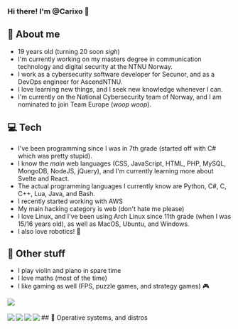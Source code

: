### Hi there! I'm @Carixo 👋

<!--
**CarixoHD/CarixoHD** is a ✨ _special_ ✨ repository because its `README.md` (this file) appears on your GitHub profile.
Here are some ideas to get you started:

- 🔭 I’m currently working on ...
- 🌱 I’m currently learning ...
- 👯 I’m looking to collaborate on ...
- 🤔 I’m looking for help with ...
- 💬 Ask me about ...
- 📫 How to reach me: ...
- 😄 Pronouns: ...
- ⚡ Fun fact: ...
-->
## 🔭 About me
- 19 years old (turning 20 soon *sigh*)
- I'm currently working on my masters degree in communication technology and digital security at the NTNU Norway.
- I work as a cybersecurity software developer for Secunor, and as a DevOps engineer for AscendNTNU.
- I love learning new things, and I seek new knowledge whenever I can. 
- I'm currently on the National Cybersecurity team of Norway, and I am nominated to join Team Europe (*woop woop*).


## 💻 Tech
- I've been programming since I was in 7th grade (started off with C# which was pretty stupid).
- I know the *main* web languages (CSS, JavaScript, HTML, PHP, MySQL, MongoDB, NodeJS, jQuery), and I'm currently learning more about Svelte and React.
- The actual programming languages I currently know are Python, C#, C, C++, Lua, Java, and Bash.
- I recently started working with AWS
- My main hacking category is web (don't hate me please)
- I love Linux, and I've been using Arch Linux since 11th grade (when I was 15/16 years old), as well as MacOS, Ubuntu, and Windows.
- I also love robotics! 🤖

## 👯 Other stuff
- I play violin and piano in spare time
- I love maths (most of the time) 
- I like gaming as well (FPS, puzzle games, and strategy games) 🎮


<a href="https://www.linkedin.com/in/shayan-alinejad-84a77a17a/" target="blank" >
  <img align="left"  src="https://img.shields.io/badge/LinkedIn-0077B5?style=for-the-badge&logo=linkedin&logoColor=white" />
  </a>
<br>
<br>
## 🐧 Operative systems, and distros
<img align="left" src="https://img.shields.io/badge/Arch_Linux-1793D1?style=for-the-badge&logo=arch-linux&logoColor=white"/>
<img align="left" src="https://img.shields.io/badge/mac%20os-000000?style=for-the-badge&logo=apple&logoColor=white"/>
<img align="left" src="https://img.shields.io/badge/Windows-0078D6?style=for-the-badge&logo=windows&logoColor=white"/>
<img align="left" src="https://img.shields.io/badge/Ubuntu-E95420?style=for-the-badge&logo=ubuntu&logoColor=white"/>
